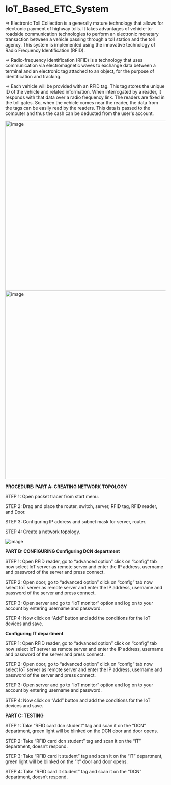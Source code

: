 # IoT_Based_ETC_System

=> Electronic Toll Collection is a generally mature technology that allows for electronic payment of highway tolls. It takes advantages of vehicle-to-roadside communication technologies to perform an electronic monetary transaction between a vehicle passing through a toll station and the toll agency. This system is implemented using the innovative technology of Radio Frequency Identification (RFID).

=> Radio-frequency identification (RFID) is a technology that uses communication via electromagnetic waves to exchange data between a terminal and an electronic tag attached to an object, for the purpose of identification and tracking.

=> Each vehicle will be provided with an RFID tag. This tag stores the unique ID of the vehicle and related information. When interrogated by a reader, it responds with that data over a radio frequency link. The readers are fixed in the toll gates. So, when the vehicle comes near the reader, the data from the tags can be easily read by the readers. This data is passed to the computer and thus the cash can be deducted from the user's account.

<img width="533" alt="image" src="https://github.com/Kalirajm01/IoT_Based_ETC_System/assets/92640470/26df098f-3ff2-48d1-a23c-7416ff3b3d6c">

<img width="590" alt="image" src="https://github.com/Kalirajm01/IoT_Based_ETC_System/assets/92640470/dda6acbd-e66b-42d9-a6d9-b9eff73fc146">

**PROCEDURE:
PART A: CREATING NETWORK TOPOLOGY**

STEP 1: Open packet tracer from start menu.

STEP 2: Drag and place the router, switch, server, RFID tag, RFID reader, and Door.

STEP 3: Configuring IP address and subnet mask for server, router.

STEP 4: Create a network topology.

![image](https://github.com/Kalirajm01/IoT_Based_ETC_System/assets/92640470/fd764dc6-b007-4c5b-a58c-55b56b057e7e)


**PART B: CONFIGURING 
Configuring DCN department**

STEP 1: Open RFID reader, go to “advanced option” click on “config” tab now select IoT server as remote server and enter the IP address, username and password of the server and press connect.

STEP 2: Open door, go to “advanced option” click on “config” tab now select IoT server as remote server and enter the IP address, username and password of the server and press connect.

STEP 3: Open server and go to “IoT monitor” option and log on to your account by entering username and password.

STEP 4: Now click on “Add” button and add the conditions for the IoT devices and save.

**Configuring IT department**

STEP 1: Open RFID reader, go to “advanced option” click on “config” tab now select IoT server as remote server and enter the IP address, username and password of the server and press connect.

STEP 2: Open door, go to “advanced option” click on “config” tab now select IoT server as remote server and enter the IP address, username and password of the server and press connect.

STEP 3: Open server and go to “IoT monitor” option and log on to your account by entering username and password.

STEP 4: Now click on “Add” button and add the conditions for the IoT devices and save.

**PART C: TESTING**

STEP 1: Take “RFID card dcn student” tag and scan it on the “DCN” department, green light will be blinked on the DCN door and door opens.

STEP 2: Take “RFID card dcn student” tag and scan it on the “IT” department, doesn’t respond.

STEP 3: Take “RFID card it student” tag and scan it on the “IT” department, green light will be blinked on the “it” door and door opens.

STEP 4: Take “RFID card it student” tag and scan it on the “DCN” department, doesn’t respond.


